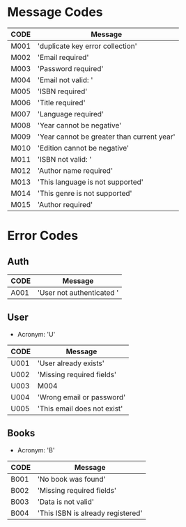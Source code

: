 # Message Codes

| **CODE** | **Message** |
|---|---|
| M001 | 'duplicate key error collection' |
| M002 | 'Email required' |
| M003 | 'Password required' |
| M004 | 'Email not valid: ' |
| M005 | 'ISBN required'|
| M006 | 'Title required'|
| M007 | 'Language required'|
| M008 | 'Year cannot be negative'|
| M009 | 'Year cannot be greater than current year'|
| M010 | 'Edition cannot be negative'|
| M011 | 'ISBN not valid: '|
| M012 | 'Author name required' |
| M013 | 'This language is not supported'|
| M014 | 'This genre is not supported'|
| M015 | 'Author required'|

# Error Codes

## Auth

| **CODE** | **Message** |
|---|---|
| A001 | 'User not authenticated '|


## User

- Acronym: 'U'

| **CODE** | **Message** |
|---|---|
| U001 | 'User already exists' |
| U002 | 'Missing required fields' |
| U003 | M004 |
| U004 | 'Wrong email or password' |
| U005 | 'This email does not exist' |

## Books 

- Acronym: 'B'

| **CODE** | **Message** |
|---|---|
| B001 | 'No book was found' |
| B002 | 'Missing required fields'|
| B003 | 'Data is not valid'|
| B004 | 'This ISBN is already registered'|

